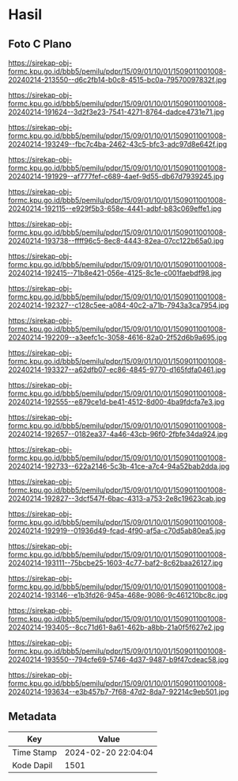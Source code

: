# Hasil

## Foto C Plano

https://sirekap-obj-formc.kpu.go.id/bbb5/pemilu/pdpr/15/09/01/10/01/1509011001008-20240214-213550--d6c2fb14-b0c8-4515-bc0a-79570097832f.jpg

https://sirekap-obj-formc.kpu.go.id/bbb5/pemilu/pdpr/15/09/01/10/01/1509011001008-20240214-191624--3d2f3e23-7541-4271-8764-dadce4731e71.jpg

https://sirekap-obj-formc.kpu.go.id/bbb5/pemilu/pdpr/15/09/01/10/01/1509011001008-20240214-193249--fbc7c4ba-2462-43c5-bfc3-adc97d8e642f.jpg

https://sirekap-obj-formc.kpu.go.id/bbb5/pemilu/pdpr/15/09/01/10/01/1509011001008-20240214-191929--af777fef-c689-4aef-9d55-db67d7939245.jpg

https://sirekap-obj-formc.kpu.go.id/bbb5/pemilu/pdpr/15/09/01/10/01/1509011001008-20240214-192115--e929f5b3-658e-4441-adbf-b83c069effe1.jpg

https://sirekap-obj-formc.kpu.go.id/bbb5/pemilu/pdpr/15/09/01/10/01/1509011001008-20240214-193738--ffff96c5-8ec8-4443-82ea-07cc122b65a0.jpg

https://sirekap-obj-formc.kpu.go.id/bbb5/pemilu/pdpr/15/09/01/10/01/1509011001008-20240214-192415--71b8e421-056e-4125-8c1e-c001faebdf98.jpg

https://sirekap-obj-formc.kpu.go.id/bbb5/pemilu/pdpr/15/09/01/10/01/1509011001008-20240214-192327--c128c5ee-a084-40c2-a71b-7943a3ca7954.jpg

https://sirekap-obj-formc.kpu.go.id/bbb5/pemilu/pdpr/15/09/01/10/01/1509011001008-20240214-192209--a3eefc1c-3058-4616-82a0-2f52d6b9a695.jpg

https://sirekap-obj-formc.kpu.go.id/bbb5/pemilu/pdpr/15/09/01/10/01/1509011001008-20240214-193327--a62dfb07-ec86-4845-9770-d165fdfa0461.jpg

https://sirekap-obj-formc.kpu.go.id/bbb5/pemilu/pdpr/15/09/01/10/01/1509011001008-20240214-192555--e879ce1d-be41-4512-8d00-4ba9fdcfa7e3.jpg

https://sirekap-obj-formc.kpu.go.id/bbb5/pemilu/pdpr/15/09/01/10/01/1509011001008-20240214-192657--0182ea37-4a46-43cb-96f0-2fbfe34da924.jpg

https://sirekap-obj-formc.kpu.go.id/bbb5/pemilu/pdpr/15/09/01/10/01/1509011001008-20240214-192733--622a2146-5c3b-41ce-a7c4-94a52bab2dda.jpg

https://sirekap-obj-formc.kpu.go.id/bbb5/pemilu/pdpr/15/09/01/10/01/1509011001008-20240214-192827--3dcf547f-6bac-4313-a753-2e8c19623cab.jpg

https://sirekap-obj-formc.kpu.go.id/bbb5/pemilu/pdpr/15/09/01/10/01/1509011001008-20240214-192919--01936d49-fcad-4f90-af5a-c70d5ab80ea5.jpg

https://sirekap-obj-formc.kpu.go.id/bbb5/pemilu/pdpr/15/09/01/10/01/1509011001008-20240214-193111--75bcbe25-1603-4c77-baf2-8c62baa26127.jpg

https://sirekap-obj-formc.kpu.go.id/bbb5/pemilu/pdpr/15/09/01/10/01/1509011001008-20240214-193146--e1b3fd26-945a-468e-9086-9c461210bc8c.jpg

https://sirekap-obj-formc.kpu.go.id/bbb5/pemilu/pdpr/15/09/01/10/01/1509011001008-20240214-193405--8cc71d61-8a61-462b-a8bb-21a0f5f627e2.jpg

https://sirekap-obj-formc.kpu.go.id/bbb5/pemilu/pdpr/15/09/01/10/01/1509011001008-20240214-193550--794cfe69-5746-4d37-9487-b9f47cdeac58.jpg

https://sirekap-obj-formc.kpu.go.id/bbb5/pemilu/pdpr/15/09/01/10/01/1509011001008-20240214-193634--e3b457b7-7f68-47d2-8da7-92214c9eb501.jpg


## Metadata

| Key        | Value               |
| ---------- | ------------------- |
| Time Stamp | 2024-02-20 22:04:04 |
| Kode Dapil | 1501                |



